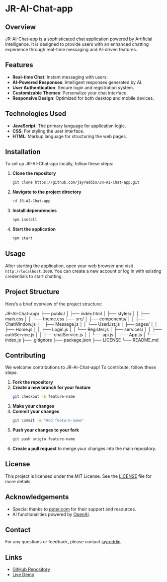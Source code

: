 # JR-AI-Chat-app

## Overview
JR-AI-Chat-app is a sophisticated chat application powered by Artificial Intelligence. It is designed to provide users with an enhanced chatting experience through real-time messaging and AI-driven features.

## Features
- **Real-time Chat**: Instant messaging with users.
- **AI-Powered Responses**: Intelligent responses generated by AI.
- **User Authentication**: Secure login and registration system.
- **Customizable Themes**: Personalize your chat interface.
- **Responsive Design**: Optimized for both desktop and mobile devices.

## Technologies Used
- **JavaScript**: The primary language for application logic.
- **CSS**: For styling the user interface.
- **HTML**: Markup language for structuring the web pages.

## Installation
To set up JR-AI-Chat-app locally, follow these steps:

1. **Clone the repository**
    ```bash
    git clone https://github.com/jayreddin/JR-AI-Chat-app.git
    ```
2. **Navigate to the project directory**
    ```bash
    cd JR-AI-Chat-app
    ```
3. **Install dependencies**
    ```bash
    npm install
    ```
4. **Start the application**
    ```bash
    npm start
    ```

## Usage
After starting the application, open your web browser and visit `http://localhost:3000`. You can create a new account or log in with existing credentials to start chatting.

## Project Structure
Here’s a brief overview of the project structure:

JR-AI-Chat-app/
├── public/
│   ├── index.html
│   ├── styles/
│   │   ├── main.css
│   │   └── theme.css
├── src/
│   ├── components/
│   │   ├── ChatWindow.js
│   │   ├── Message.js
│   │   └── UserList.js
│   ├── pages/
│   │   ├── Home.js
│   │   ├── Login.js
│   │   └── Register.js
│   ├── services/
│   │   ├── authService.js
│   │   ├── chatService.js
│   │   └── api.js
│   ├── App.js
│   └── index.js
├── .gitignore
├── package.json
├── LICENSE
└── README.md


## Contributing
We welcome contributions to JR-AI-Chat-app! To contribute, follow these steps:

1. **Fork the repository**
2. **Create a new branch for your feature**
    ```bash
    git checkout -b feature-name
    ```
3. **Make your changes**
4. **Commit your changes**
    ```bash
    git commit -m "Add feature-name"
    ```
5. **Push your changes to your fork**
    ```bash
    git push origin feature-name
    ```
6. **Create a pull request** to merge your changes into the main repository.

## License
This project is licensed under the MIT License. See the [LICENSE](LICENSE) file for more details.

## Acknowledgements
- Special thanks to [puter.com](https://puter.com) for their support and resources.
- AI functionalities powered by [OpenAI](https://openai.com).

## Contact
For any questions or feedback, please contact [jayreddin](https://github.com/jayreddin).

## Links
- [GitHub Repository](https://github.com/jayreddin/JR-AI-Chat-app)
- [Live Demo](https://puter.com/jr-ai-chat-app)


